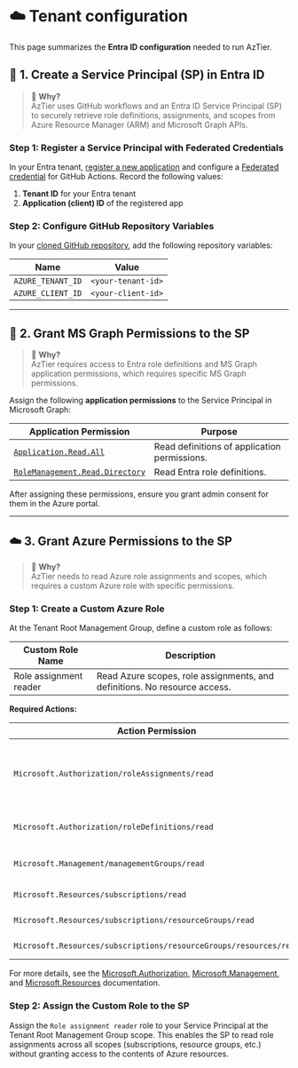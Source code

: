 # ☁️ Tenant configuration

This page summarizes the **Entra ID configuration** needed to run AzTier.


## 🤖 1. Create a Service Principal (SP) in Entra ID

> 📌 **Why?**  
> AzTier uses GitHub workflows and an Entra ID Service Principal (SP) to securely retrieve role definitions, assignments, and scopes from Azure Resource Manager (ARM) and Microsoft Graph APIs.

### Step 1: Register a Service Principal with Federated Credentials

In your Entra tenant, [register a new application](https://learn.microsoft.com/en-us/entra/identity-platform/quickstart-register-app) and configure a [Federated credential](https://learn.microsoft.com/en-us/entra/workload-id/workload-identity-federation-create-trust?pivots=identity-wif-apps-methods-azp#github-actions) for GitHub Actions. Record the following values:

1. **Tenant ID** for your Entra tenant
2. **Application (client) ID** of the registered app

### Step 2: Configure GitHub Repository Variables

In your [cloned GitHub repository](https://github.com/emiliensocchi/aztier-deployer/wiki/github_configuration), add the following repository variables:

| Name               | Value                      |
|--------------------|---------------------------|
| `AZURE_TENANT_ID`  | `<your-tenant-id>`        |
| `AZURE_CLIENT_ID`  | `<your-client-id>`        |

---

## 🔑 2. Grant MS Graph Permissions to the SP

> 📌 **Why?**  
> AzTier requires access to Entra role definitions and MS Graph application permissions, which requires specific MS Graph permissions.

Assign the following **application permissions** to the Service Principal in Microsoft Graph:

| Application Permission | Purpose                                               |
|------------------------|------------------------------------------------------|
| [`Application.Read.All`](https://learn.microsoft.com/en-us/graph/permissions-reference#applicationreadall) | Read definitions of application permissions.         |
| [`RoleManagement.Read.Directory`](https://learn.microsoft.com/en-us/graph/permissions-reference#rolemanagementreaddirectory) | Read Entra role definitions.                        |

After assigning these permissions, ensure you grant admin consent for them in the Azure portal.

---

## ☁️ 3. Grant Azure Permissions to the SP

> 📌 **Why?**  
> AzTier needs to read Azure role assignments and scopes, which requires a custom Azure role with specific permissions.

### Step 1: Create a Custom Azure Role

At the Tenant Root Management Group, define a custom role as follows:

| Custom Role Name         | Description                                                                 |
|-------------------------|-----------------------------------------------------------------------------|
| Role assignment reader  | Read Azure scopes, role assignments, and definitions. No resource access.   |

**Required Actions:**

| Action Permission                                         | Purpose                                               |
|-----------------------------------------------------------|-------------------------------------------------------|
| `Microsoft.Authorization/roleAssignments/read`            | Read Azure role assignments (active, eligible, permanent). |
| `Microsoft.Authorization/roleDefinitions/read`            | Read Azure role definitions.                          |
| `Microsoft.Management/managementGroups/read`              | List Management Groups.                               |
| `Microsoft.Resources/subscriptions/read`                  | List subscriptions.                                   |
| `Microsoft.Resources/subscriptions/resourceGroups/read`   | List resource groups.                                 |
| `Microsoft.Resources/subscriptions/resourceGroups/resources/read` | List Azure resources.                        |

For more details, see the [Microsoft.Authorization](https://learn.microsoft.com/en-us/azure/role-based-access-control/permissions/management-and-governance#microsoftauthorization), [Microsoft.Management](https://learn.microsoft.com/en-us/azure/role-based-access-control/permissions/management-and-governance#microsoftmanagement), and [Microsoft.Resources](https://learn.microsoft.com/en-us/azure/role-based-access-control/permissions/management-and-governance#microsoftresources) documentation.

### Step 2: Assign the Custom Role to the SP

Assign the `Role assignment reader` role to your Service Principal at the Tenant Root Management Group scope. This enables the SP to read role assignments across all scopes (subscriptions, resource groups, etc.) without granting access to the contents of Azure resources.
